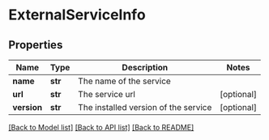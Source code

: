 # ExternalServiceInfo

## Properties
Name | Type | Description | Notes
------------ | ------------- | ------------- | -------------
**name** | **str** | The name of the service | 
**url** | **str** | The service url | [optional] 
**version** | **str** | The installed version of the service | [optional] 

[[Back to Model list]](../README.md#documentation-for-models) [[Back to API list]](../README.md#documentation-for-api-endpoints) [[Back to README]](../README.md)

